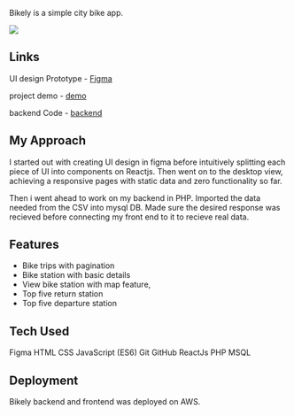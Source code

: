 Bikely is a simple city bike app.

[![](https://github.com/mayluv17/bikely/src/assets/screenshot.png)](https://github.com/mayluv17/bikely/src/assets/screenshot.png)

## Links

UI design Prototype - [Figma](https://www.figma.com/file/0wik3FZO2h3tM05VfxICKH/bikely?node-id=0%3A1&t=vxXckwCbIGh1MM2E-1 "Figma")

project demo - [demo](https://ec2-44-211-202-17.compute-1.amazonaws.com/ "demo")

backend Code - [backend](https://github.com/mayluv17/bikelyBackendhttp:// "backend")

## My Approach

I started out with creating UI design in figma before intuitively splitting each piece of UI into components on Reactjs. Then went on to the desktop view, achieving a responsive pages with static data and zero functionality so far.

Then i went ahead to work on my backend in PHP. Imported the data needed from the CSV into mysql DB. Made sure the desired response was recieved before connecting my front end to it to recieve real data.

## Features

- Bike trips with pagination
- Bike station with basic details
- View bike station with map feature,
- Top five return station
- Top five departure station

## Tech Used

Figma
HTML
CSS
JavaScript (ES6)
Git
GitHub
ReactJs
PHP
MSQL

## Deployment

Bikely backend and frontend was deployed on AWS.
